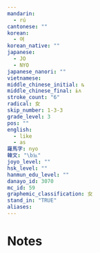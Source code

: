 ```yaml
---
mandarin:
  - rú
cantonese: ""
korean:
  - 여
korean_native: ""
japanese:
  - JO
  - NYO
japanese_nanori: ""
vietnamese:
middle_chinese_initial: ȵ
middle_chinese_final: ɨʌ
stroke_count: "6"
radical: 女
skip_number: 1-3-3
grade_level: 3
pos: ""
english:
  - like
  - as
羅馬字: nyo
韓文: "\b뇨"
joyo_level: ""
hsk_level: ""
hanmun_edu_level: ""
danayo_id: 3070
mc_id: 59
graphemic_classification: 女
stand_in: "TRUE"
aliases:
---
```


# Notes
